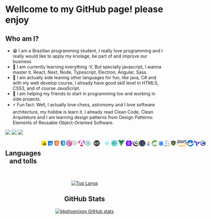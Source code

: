 # Wellcome to my GitHub page! please enjoy

## Who am I?

- 😁 I am a Brazilian programming student, I really love programming and I really would like to apply my knolage, be part of and improve our business
- 🌱 I am currently learning everything :V, But specially javascript, I wanna master it. React, Next, Node, Typescript, Electron, Angular, Sass.
- 👾 I am actually side leaning other languages for fun, like java, C# and with my web develop course, I already have good skill level in HTML5, CSS3, and of course JavaScript.
- 👯 I am helping my friends to start in programming too and working in side projects.
- ⚡ Fun fact: Well, I actually love chess, astronomy and I love software architecture, my hobbie is learn it. I already read Clean Code, Clean Arquiteture and I am learning design patterns from Design Patterns: Elements of Reusable Object-Oriented Software.

<a href="https://discord.gg/fPkQ6uH8CR" target="_blank"><img src="https://img.shields.io/badge/Discord-7289DA?style=for-the-badge&logo=discord&logoColor=white" target="_blank"></a>
<a href = "mailto:kkphoenixvs@gmail.com"><img src="https://img.shields.io/badge/-Gmail-%23333?style=for-the-badge&logo=gmail&logoColor=white" target="_blank"></a>
<a href="https://www.linkedin.com/in/kau%C3%A3-alves-santos-873b85203/" target="_blank"><img src="https://img.shields.io/badge/-LinkedIn-%230077B5?style=for-the-badge&logo=linkedin&logoColor=white" target="_blank"></a> 

<div style="display: flex" align="center">

  <h2 style="text-align: center"><b>Languages and tolls</b></h2>

  <img src="./Icons/javascript.png" title="javascript" title="" width="20px" height="20px">
  <img src="./Icons/typescript.png" title="Typescript" width="20px" height="20px">
  <img src="./Icons/html.png" title="HTML5" width="20px" height="20px">
  <img src="./Icons/css.png" title="CSS3" width="20px" height="20px">
  <img src="./Icons/scss-icon.png" title="SASS" width="45px" height="20px">

  <img src="./Icons/threejs-icon.png" title="three.js" width="45px" height="20px">
  <img src="./Icons/angular-icon.png" title="Angular" width="45px" height="20px">
  
  <img src="./Icons/node.js.png" title="node.js" width="20px" height="20px">
  <img src="./Icons/expressjs.png" title="Express.js" width="45px" height="20px">

  <img src="./Icons/react.js.png" title="React.js" width="30px" height="20px">
  <img src="./Icons/Next.js.png" title="Next.js" width="20px" height="20px">

  <img src="./Icons/vue-icon.png" title="Vue" width="45px" height="20px">
  
  <img src="./Icons/Bootstrap.png" title="Bootstrap" width="28px" height="20px">
  <img src="./Icons/jquery.png" title="Jquery" width="20px" height="20px">

  <img src="./Icons/electron.js.png" title="Electron.js" width="20px" height="20px">

  <img src="./Icons/java.png" title="Java" width="20px" height="20px">
  <img src="./Icons/spring-icon.png" title="Spring" width="45px" height="20px">
  
  
  <img src="./Icons/sql-icon.png" title="SQL" width="45px" height="20px">
  <img src="./Icons/mysql-icon.png" title="My Sql" width="45px" height="20px">
  <img src="./Icons/mongodb-icon.png" title="Mongo DB" width="45px" height="20px">
  <img src="./Icons/aws-icon.png" title="AWS" width="45px" height="20px">
  
  
  <img src="./Icons/docker-icon.png" title="Docker" width="45px" height="20px">
  <img src="./Icons/terraform-icon.png" title="Terraform" width="45px" height="20px">
  
  <img src="./Icons/c-icon.png" title="C" width="45px" height="20px">
    
</div>

<br>

<div align="center">

[![Top Langs](https://github-readme-stats.vercel.app/api/top-langs/?username=anuraghazra&layout=compact&hide=GLSL,rust,python,Assembly,Objective-C,GO,Astro,Scala,Shell,C%2B%2B,Makefile,Lua&langs_count=6)](https://github.com/anuraghazra/github-readme-stats)

</div>

<h2 align="center"><b>GitHub Stats</b></h2>

<div align="center">

[![kkphoenixgx GitHub stats](https://github-readme-stats.vercel.app/api?username=kkphoenixgx&count_private=true&show_icons=true&theme=midnight-purple)](https://github.com/anuraghazra/github-readme-stats)

</div>

